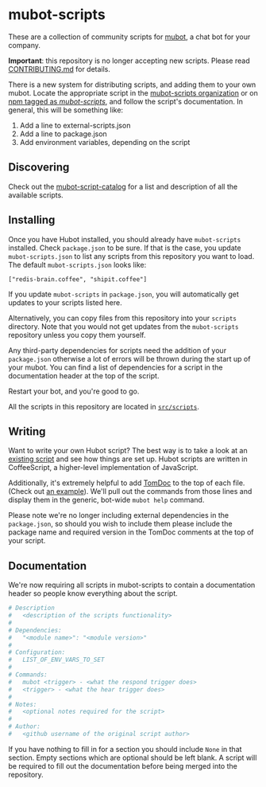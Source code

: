 # mubot-scripts

These are a collection of community scripts for [mubot][mubot], a chat bot for
your company.

**Important**: this repository is no longer accepting new scripts. Please read [CONTRIBUTING.md](CONTRIBUTING.md) for details.

There is a new system for distributing scripts, and adding them to your own mubot. Locate the appropriate script in the [mubot-scripts organization](https://github.com/mubot-scripts) or on [npm tagged as *mubot-scripts*](https://www.npmjs.org/browse/keyword/mubot-scripts), and follow the script's documentation. In general, this will be something like:

1. Add a line to external-scripts.json
2. Add a line to package.json
3. Add environment variables, depending on the script

## Discovering

Check out the [mubot-script-catalog][script-catalog] for a list and description
of all the available scripts.

## Installing

Once you have Hubot installed, you should already have `mubot-scripts`
installed. Check `package.json` to be sure. If that is the case, you update
`mubot-scripts.json` to list any scripts from this repository you want to load.
The default `mubot-scripts.json` looks like:

    ["redis-brain.coffee", "shipit.coffee"]

If you update `mubot-scripts` in `package.json`, you will automatically get
updates to your scripts listed here.

Alternatively, you can copy files from this repository into your `scripts`
directory. Note that you would not get updates from the `mubot-scripts`
repository unless you copy them yourself.

Any third-party dependencies for scripts need the addition of your
`package.json` otherwise a lot of errors will be thrown during the start up of
your mubot. You can find a list of dependencies for a script in the
documentation header at the top of the script.

Restart your bot, and you're good to go.

All the scripts in this repository are located in [`src/scripts`][src-scripts].

## Writing

Want to write your own Hubot script? The best way is to take a look at an
[existing script][example-script] and see how things are set up. Hubot scripts
are written in CoffeeScript, a higher-level implementation of JavaScript.

Additionally, it's extremely helpful to add [TomDoc][tomdoc] to the top of each
file. (Check out [an example][example-script-doc]). We'll pull out the commands
from those lines and display them in the generic, bot-wide `mubot help`
command.

Please note we're no longer including external dependencies in the
`package.json`, so should you wish to include them please include the package
name and required version in the TomDoc comments at the top of your script.

## Documentation

We're now requiring all scripts in mubot-scripts to contain a documentation
header so people know everything about the script.

```coffeescript
# Description
#   <description of the scripts functionality>
#
# Dependencies:
#   "<module name>": "<module version>"
#
# Configuration:
#   LIST_OF_ENV_VARS_TO_SET
#
# Commands:
#   mubot <trigger> - <what the respond trigger does>
#   <trigger> - <what the hear trigger does>
#
# Notes:
#   <optional notes required for the script>
#
# Author:
#   <github username of the original script author>
```

If you have nothing to fill in for a section you should include `None` in that
section. Empty sections which are optional should be left blank. A script will
be required to fill out the documentation before being merged into the
repository.

[mubot]: https://github.com/github/mubot
[script-catalog]: http://mubot-script-catalog.herokuapp.com
[src-scripts]: https://github.com/github/mubot-scripts/tree/master/src/scripts
[tomdoc]: http://tomdoc.org
[example-script]: https://github.com/github/mubot-scripts/blob/master/src/scripts/tweet.coffee
[mubot-script-tests]: https://github.com/github/mubot-scripts/blob/master/test/tests.coffee
[example-script-doc]: https://github.com/github/mubot-scripts/blob/master/src/scripts/speak.coffee#L1-5
